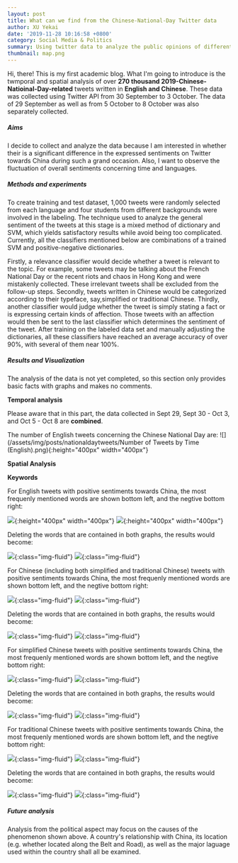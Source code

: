 ```yaml
---
layout: post
title: What can we find from the Chinese-National-Day Twitter data
author: XU Yekai
date: '2019-11-28 10:16:58 +0800'
category: Social Media & Politics
summary: Using twitter data to analyze the public opinions of different countries towards China during the 2019 Chinese National Day.
thumbnail: map.png
---
```


Hi, there! This is my first academic blog. What I'm going to introduce is the twmporal and spatial analysis of over **270 thousand 2019-Chinese-Natioinal-Day-related** tweets written in **English and Chinese**. These data was collected using Twitter API from 30 September to 3 October. The data of 29 September as well as from 5 October to 8 October was also separately collected.

##### Aims
I decide to collect and analyze the data because I am interested in whether their is a significant difference in the expressed sentiments on Twitter towards China during such a grand occasion. Also, I want to observe the fluctuation of overall sentiments concerning time and languages.

##### Methods and experiments
To create training and test dataset, 1,000 tweets were randomly selected from each language and four students from different backgrounds were involved in the labeling. The technique used to analyze the general sentiment of the tweets at this stage is a mixed method of dictionary and SVM, which yields satisfactory results while avoid being too complicated. Currently, all the classifiers mentioned below are combinations of a trained SVM and positive-negative dictionaries.

Firstly, a relevance classifier would decide whether a tweet is relevant to the topic. For example, some tweets may be talking about the French National Day or the recent riots and chaos in Hong Kong and were mistakenly collected. These irrelevant tweets shall be excluded from the follow-up steps. Secondly, tweets written in Chinese would be categorized according to their typeface, say,simplified or traditional Chinese. Thirdly, another classifier would judge whether the tweet is simply stating a fact or is expressing certain kinds of affection. Those tweets with an affection would then be sent to the last classifier which determines the sentiment of the tweet. After training on the labeled data set and manually adjusting the dictionaries, all these classifiers have reached an average accuracy of over 90%, with several of them near 100%.

##### Results and Visualization
The analysis of the data is not yet completed, so this section only provides basic facts with graphs and makes no comments.

**Temporal analysis**

Please aware that in this part, the data collected in Sept 29, Sept 30 - Oct 3, and Oct 5 - Oct 8 are **combined**.

The number of English tweets concerning the Chinese National Day are:
![](/assets/img/posts/nationaldaytweets/Number of Tweets by Time (English).png){:height="400px" width="400px"}


**Spatial Analysis**

**Keywords**

For English tweets with positive sentiments towards China, the most frequenly mentioned words are shown bottom left, and the negtive bottom right:

![](/assets/img/posts/nationaldaytweets/tweets_pos_en.png){:height="400px" width="400px"} ![](/assets/img/posts/nationaldaytweets/tweets_neg_en.png){:height="400px" width="400px"}

Deleting the words that are contained in both graphs, the results would become:

![](/assets/img/posts/nationaldaytweets/tweets_pos_delcom_en.png){:class="img-fluid"} ![](/assets/img/posts/nationaldaytweets/tweets_neg_delcom_en.png){:class="img-fluid"}


For Chinese (including both simplified and traditional Chinese) tweets with positive sentiments towards China, the most frequenly mentioned words are shown bottom left, and the negtive bottom right:

![](/assets/img/posts/nationaldaytweets/tweets_pos_zh.png){:class="img-fluid"} ![](/assets/img/posts/nationaldaytweets/tweets_neg_zh.png){:class="img-fluid"}

Deleting the words that are contained in both graphs, the results would become:

![](/assets/img/posts/nationaldaytweets/tweets_pos_delcom_zh.png){:class="img-fluid"} ![](/assets/img/posts/nationaldaytweets/tweets_neg_delcom_zh.png){:class="img-fluid"}


For simplified Chinese tweets with positive sentiments towards China, the most frequenly mentioned words are shown bottom left, and the negtive bottom right:

![](/assets/img/posts/nationaldaytweets/tweets_pos_zhs.png){:class="img-fluid"} ![](/assets/img/posts/nationaldaytweets/tweets_neg_zhs.png){:class="img-fluid"}

Deleting the words that are contained in both graphs, the results would become:

![](/assets/img/posts/nationaldaytweets/tweets_pos_delcom_zhs.png){:class="img-fluid"} ![](/assets/img/posts/nationaldaytweets/tweets_neg_delcom_zhs.png){:class="img-fluid"}


For traditional Chinese tweets with positive sentiments towards China, the most frequenly mentioned words are shown bottom left, and the negtive bottom right:

![](/assets/img/posts/nationaldaytweets/tweets_pos_zht.png){:class="img-fluid"} ![](/assets/img/posts/nationaldaytweets/tweets_neg_zht.png){:class="img-fluid"}

Deleting the words that are contained in both graphs, the results would become:

![](/assets/img/posts/nationaldaytweets/tweets_pos_delcom_zht.png){:class="img-fluid"} ![](/assets/img/posts/nationaldaytweets/tweets_neg_delcom_zht.png){:class="img-fluid"}

##### Future analysis
Analysis from the political aspect may focus on the causes of the phenomenon shown above. A country's relationship with China, its location (e.g. whether located along the Belt and Road), as well as the major laguage used within the country shall all be examined.